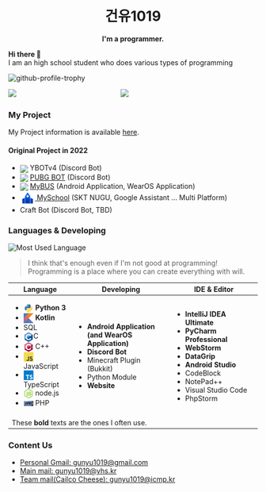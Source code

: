 
<h1 align="center">건유1019</h1>
<p align="center">
  <b>I'm a programmer.</b>
</p>

**Hi there 👋**<br/>
I am an high school student who does various types of programming

![github-profile-trophy](https://github-profile-trophy.vercel.app/?username=gunyu1019&theme=onedark)

<div style="display: flex;">
  <img src="https://github-readme-stats.vercel.app/api?username=gunyu1019&count_private=true&show_icons=true&theme=tokyonight" width="45%" />
  <a href="https://profile.codersrank.io/user/gunyu1019/">
    <img src="https://cr-ss-service.azurewebsites.net/api/ScreenShot?widget=summary&username=gunyu1019&badges=2&branding=false" width="45%" />
  </a>
</div>

### My Project
My Project information is available [here](projects.md).

#### Original Project in 2022

<ul>
  <li><img src="https://yhs.kr/YBOT/static/img/YBOT.png" height="30px" align="center"/> YBOTv4 (Discord Bot)</li>
  <li><img src="https://pubg.yhs.kr/static/image/logo.png" height="30px" align="center"/> <a href="https://pubg.yhs.kr">PUBG BOT</a> (Discord Bot)</li>
  <li><img src="https://lh3.googleusercontent.com/zyEd74VJGU4Ubd9fkuSZTgTQKOE91bZRADgba2wY62FjCKFtaVdPtEr88j1jmJlpqQ" height="30px" align="center"/> <a href="https://github.com/gunyu1019/trafficApplication">MyBUS</a> (Android Application, WearOS Application)</li>
  <li><img src="https://raw.githubusercontent.com/gunyu1019/myschool/main/icon.png" height="30px" align="center"/><a href="https://github.com/gunyu1019/myschool"> MySchool</a> (SKT NUGU, Google Assistant ... Multi Platform)</li>
  <li>Craft Bot (Discord Bot, TBD)</li>
</ul>

### Languages & Developing
![Most Used Language](https://github-readme-stats.vercel.app/api/top-langs/?username=gunyu1019&theme=tokyonight&layout=compact)<br/>
> I think that's enough even if I'm not good at programming!<br/>
> Programming is a place where you can create everything with will.<br/>

<table>
    <thead>
        <tr>
          <th>Language</th>
          <th>Developing</th>
          <th>IDE & Editor</th>
        </tr>
    </thead>
    <tbody>
        <tr>
           <td>
             <ul>
               <li><img src="https://github.com/devicons/devicon/blob/master/icons/python/python-original.svg" height="20px" align="center"> <b>Python 3</b></li>
               <li><img src="https://github.com/devicons/devicon/blob/master/icons/kotlin/kotlin-original.svg" height="20px" align="center"> <b>Kotlin</b></li>
               <li>SQL</li>
               <li><img src="https://github.com/devicons/devicon/blob/master/icons/c/c-original.svg" height="20px" align="center">C</li>
               <li><img src="https://github.com/devicons/devicon/blob/master/icons/cplusplus/cplusplus-original.svg" height="20px" align="center"> C++</li>
               <li><img src="https://github.com/devicons/devicon/blob/master/icons/javascript/javascript-original.svg" height="20px" align="center"> JavaScript</li>
               <li><img src="https://github.com/devicons/devicon/blob/master/icons/typescript/typescript-original.svg" height="20px" align="center"> TypeScript</li>
               <li><img src="https://github.com/devicons/devicon/blob/master/icons/nodejs/nodejs-original.svg" height="20px" align="center"> node.js</li>
               <li><img src="https://github.com/devicons/devicon/blob/master/icons/php/php-original.svg" height="20px" align="center"> PHP</li>
             </ul> 
           </td>
            <td>
             <ul>
               <li><b>Android Application<br/>(and WearOS Application)</b></li>
               <li><b>Discord Bot</b></li>
               <li>Minecraft Plugin (Bukkit)</li>
               <li>Python Module</li>
               <li><b>Website</b></li>
             </ul> 
          </td>
          <td>
             <ul>
               <li><b>IntelliJ IDEA Ultimate</b></li>
               <li><b>PyCharm Professional</b></li>
               <li><b>WebStorm</b></li>
               <li><b>DataGrip</b></li>
               <li><b>Android Studio</b></li>
               <li>CodeBlock</li>
               <li>NotePad++</li>
               <li>Visual Studio Code</li>
               <li>PhpStorm</li>
             </ul> 
          </td>
        </tr>
      <tr>
        <td colspan='3'>These <b>bold</b> texts are the ones I often use.</td>
      </tr>
    </tbody>
</table>

### Content Us
<ul>
  <li><a href="mailto:gunyu1019@gmail.com">
    Personal Gmail: gunyu1019@gmail.com
  </a></li><li><a href="mailto:gunyu1019@yhs.kr">
    Main mail: gunyu1019@yhs.kr
  </a></li><li><a href="mailto:gunyu1019@icmp.kr">
    Team mail(Cailco Cheese): gunyu1019@icmp.kr
  </a></li>
</ul>
